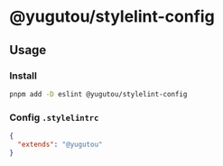 # @yugutou/stylelint-config

## Usage


### Install

```bash
pnpm add -D eslint @yugutou/stylelint-config
```

### Config `.stylelintrc`

```json
{
  "extends": "@yugutou"
}
```

